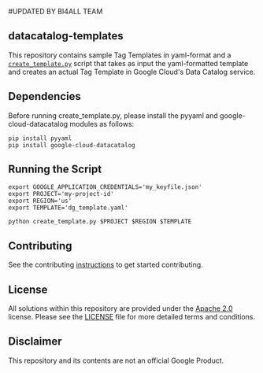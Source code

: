 #UPDATED BY BI4ALL TEAM


## datacatalog-templates

This repository contains sample Tag Templates in yaml-format and a [`create_template.py`](create_template.py) script that takes as input the yaml-formatted template and creates an actual Tag Template in Google Cloud's Data Catalog service. 


## Dependencies

Before running create_template.py, please install the pyyaml and google-cloud-datacatalog modules as follows:

```
pip install pyyaml
pip install google-cloud-datacatalog
```

## Running the Script

```
export GOOGLE_APPLICATION_CREDENTIALS='my_keyfile.json'
export PROJECT='my-project-id'
export REGION='us'
export TEMPLATE='dg_template.yaml'

python create_template.py $PROJECT $REGION $TEMPLATE
```

## Contributing

See the contributing [instructions](/CONTRIBUTING.md) to get started
contributing.


## License

All solutions within this repository are provided under the
[Apache 2.0](https://www.apache.org/licenses/LICENSE-2.0) license. Please see
the [LICENSE](/LICENSE) file for more detailed terms and conditions.


## Disclaimer

This repository and its contents are not an official Google Product.
